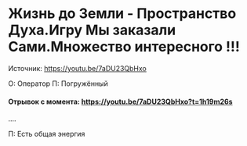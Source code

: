 # Жизнь до Земли - Пространство Духа.Игру Мы заказали Сами.Множество интересного !!!

Источник: https://youtu.be/7aDU23QbHxo

О: Оператор
П: Погружённый

#### Отрывок с момента: https://youtu.be/7aDU23QbHxo?t=1h19m26s

....

П: Есть общая энергия
